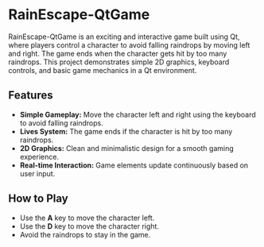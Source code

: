 # RainEscape-QtGame

RainEscape-QtGame is an exciting and interactive game built using Qt, where players control a character to avoid falling raindrops by moving left and right. The game ends when the character gets hit by too many raindrops. This project demonstrates simple 2D graphics, keyboard controls, and basic game mechanics in a Qt environment.

## Features

- **Simple Gameplay:** Move the character left and right using the keyboard to avoid falling raindrops.
- **Lives System:** The game ends if the character is hit by too many raindrops.
- **2D Graphics:** Clean and minimalistic design for a smooth gaming experience.
- **Real-time Interaction:** Game elements update continuously based on user input.

## How to Play

- Use the **A** key to move the character left.
- Use the **D** key to move the character right.
- Avoid the raindrops to stay in the game.

